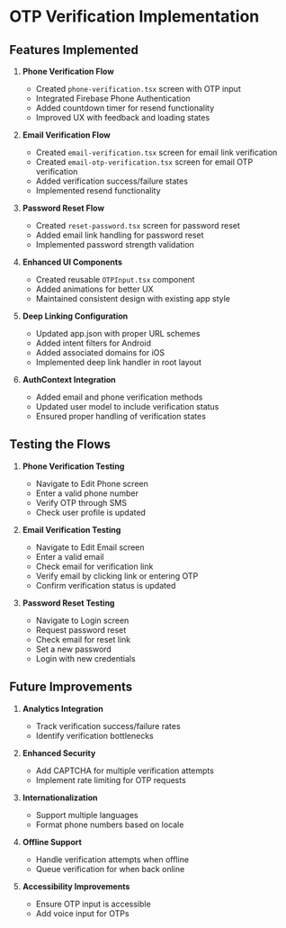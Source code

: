 # OTP Verification Implementation

## Features Implemented

1. **Phone Verification Flow**
   - Created `phone-verification.tsx` screen with OTP input
   - Integrated Firebase Phone Authentication
   - Added countdown timer for resend functionality
   - Improved UX with feedback and loading states

2. **Email Verification Flow**
   - Created `email-verification.tsx` screen for email link verification
   - Created `email-otp-verification.tsx` screen for email OTP verification
   - Added verification success/failure states
   - Implemented resend functionality

3. **Password Reset Flow**
   - Created `reset-password.tsx` screen for password reset
   - Added email link handling for password reset
   - Implemented password strength validation

4. **Enhanced UI Components**
   - Created reusable `OTPInput.tsx` component
   - Added animations for better UX
   - Maintained consistent design with existing app style

5. **Deep Linking Configuration**
   - Updated app.json with proper URL schemes
   - Added intent filters for Android
   - Added associated domains for iOS
   - Implemented deep link handler in root layout

6. **AuthContext Integration**
   - Added email and phone verification methods
   - Updated user model to include verification status
   - Ensured proper handling of verification states

## Testing the Flows

1. **Phone Verification Testing**
   - Navigate to Edit Phone screen
   - Enter a valid phone number
   - Verify OTP through SMS
   - Check user profile is updated

2. **Email Verification Testing**
   - Navigate to Edit Email screen
   - Enter a valid email
   - Check email for verification link
   - Verify email by clicking link or entering OTP
   - Confirm verification status is updated

3. **Password Reset Testing**
   - Navigate to Login screen
   - Request password reset
   - Check email for reset link
   - Set a new password
   - Login with new credentials

## Future Improvements

1. **Analytics Integration**
   - Track verification success/failure rates
   - Identify verification bottlenecks

2. **Enhanced Security**
   - Add CAPTCHA for multiple verification attempts
   - Implement rate limiting for OTP requests

3. **Internationalization**
   - Support multiple languages
   - Format phone numbers based on locale

4. **Offline Support**
   - Handle verification attempts when offline
   - Queue verification for when back online

5. **Accessibility Improvements**
   - Ensure OTP input is accessible
   - Add voice input for OTPs
